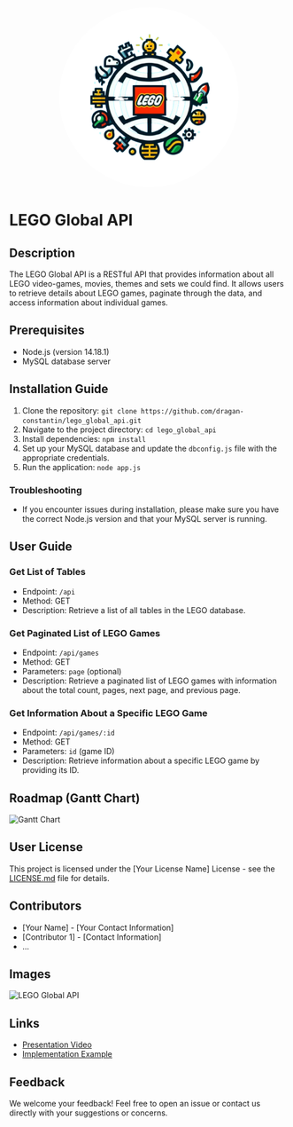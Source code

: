 <a href="https://github.com/Dragan-Constantin/LEGO_Global_API/" target="_blank">
    <p align="center">
        <img alt="LEGO Global API Icon" title="Portfolio Icon" src="assets/images/README/LEGO-Global-API-Logo-transparent.png" width="325" style="border-radius:50%;">
    </p>
</a>

# LEGO Global API

## Description

The LEGO Global API is a RESTful API that provides information about all LEGO video-games, movies, themes and sets we could find. It allows users to retrieve details about LEGO games, paginate through the data, and access information about individual games.

## Prerequisites

- Node.js (version 14.18.1)
- MySQL database server

## Installation Guide

1. Clone the repository: `git clone https://github.com/dragan-constantin/lego_global_api.git`
2. Navigate to the project directory: `cd lego_global_api`
3. Install dependencies: `npm install`
4. Set up your MySQL database and update the `dbconfig.js` file with the appropriate credentials.
5. Run the application: `node app.js`

### Troubleshooting

- If you encounter issues during installation, please make sure you have the correct Node.js version and that your MySQL server is running.

## User Guide

### Get List of Tables

- Endpoint: `/api`
- Method: GET
- Description: Retrieve a list of all tables in the LEGO database.

### Get Paginated List of LEGO Games

- Endpoint: `/api/games`
- Method: GET
- Parameters: `page` (optional)
- Description: Retrieve a paginated list of LEGO games with information about the total count, pages, next page, and previous page.

### Get Information About a Specific LEGO Game

- Endpoint: `/api/games/:id`
- Method: GET
- Parameters: `id` (game ID)
- Description: Retrieve information about a specific LEGO game by providing its ID.

<!-- Include more sections as needed -->

## Roadmap (Gantt Chart)

![Gantt Chart](link-to-your-gantt-chart-image.png)

## User License

This project is licensed under the [Your License Name] License - see the [LICENSE.md](LICENSE.md) file for details.

## Contributors

- [Your Name] - [Your Contact Information]
- [Contributor 1] - [Contact Information]
- ...

## Images

![LEGO Global API](link-to-your-image.png)

## Links

- [Presentation Video](link-to-your-video)
- [Implementation Example](link-to-your-example)

## Feedback

We welcome your feedback! Feel free to open an issue or contact us directly with your suggestions or concerns.
